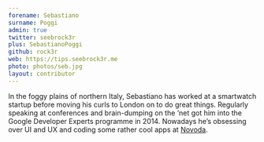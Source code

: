 ```yaml
---
forename: Sebastiano
surname: Poggi
admin: true
twitter: seebrock3r
plus: SebastianoPoggi
github: rock3r
web: https://tips.seebrock3r.me
photo: photos/seb.jpg
layout: contributor
---
```


In the foggy plains of northern Italy, Sebastiano has worked at a smartwatch startup before moving his curls to London on to do great things. Regularly speaking at conferences and brain-dumping on the ‘net got him into the Google Developer Experts programme in 2014. Nowadays he’s obsessing over UI and UX and coding some rather cool apps at [Novoda](http://novoda.com).
